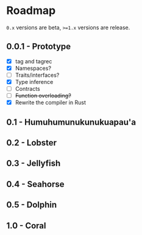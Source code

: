 # Roadmap

`0.x` versions are beta, `>=1.x` versions are release.

## 0.0.1 - Prototype

- [x] tag and tagrec
- [x] Namespaces?
- [ ] Traits/interfaces?
- [x] Type inference
- [ ] Contracts
- [ ] ~~Function overloading?~~
- [x] Rewrite the compiler in Rust

## 0.1 - Humuhumunukunukuapau'a

## 0.2 - Lobster

## 0.3 - Jellyfish

## 0.4 - Seahorse

## 0.5 - Dolphin

## 1.0 - Coral
